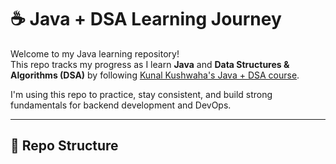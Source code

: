 # ☕ Java + DSA Learning Journey

Welcome to my Java learning repository!  
This repo tracks my progress as I learn **Java** and **Data Structures & Algorithms (DSA)** by following [Kunal Kushwaha's Java + DSA course](https://www.youtube.com/playlist?list=PL9gnSGHSqcnqNETL0f5MnF0bA3YkJ0jGg).

I'm using this repo to practice, stay consistent, and build strong fundamentals for backend development and DevOps.

---

## 📂 Repo Structure

